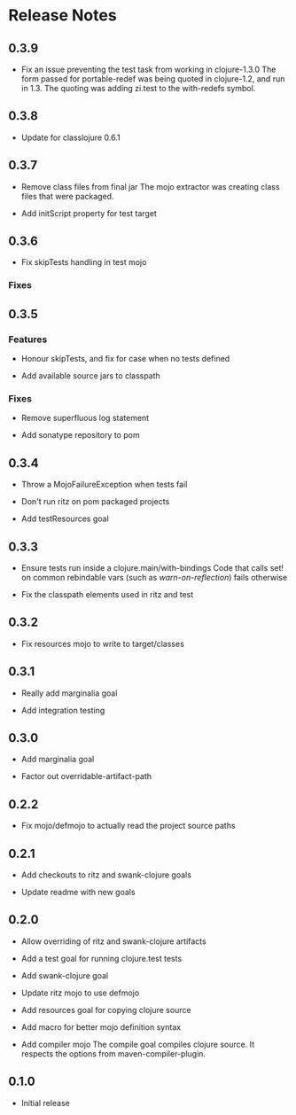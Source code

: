 # Release Notes

## 0.3.9

- Fix an issue preventing the test task from working in clojure-1.3.0
  The form passed for portable-redef was being quoted in clojure-1.2, and
  run in 1.3. The quoting was adding zi.test to the with-redefs symbol.

## 0.3.8

- Update for classlojure 0.6.1

## 0.3.7

- Remove class files from final jar
  The mojo extractor was creating class files that were packaged.

- Add initScript property for test target

## 0.3.6

- Fix skipTests handling in test mojo

### Fixes

## 0.3.5

### Features

- Honour skipTests, and fix for case when no tests defined

- Add available source jars to classpath

### Fixes
- Remove superfluous log statement

- Add sonatype repository to pom


## 0.3.4

- Throw a MojoFailureException when tests fail

- Don't run ritz on pom packaged projects

- Add testResources goal

## 0.3.3

- Ensure tests run inside a clojure.main/with-bindings
  Code that calls set! on common rebindable vars (such as
  *warn-on-reflection*) fails otherwise

- Fix the classpath elements used in ritz and test

## 0.3.2

- Fix resources mojo to write to target/classes

## 0.3.1

- Really add marginalia goal

- Add integration testing

## 0.3.0

- Add marginalia goal

- Factor out overridable-artifact-path

## 0.2.2

- Fix mojo/defmojo to actually read the project source paths

## 0.2.1

- Add checkouts to ritz and swank-clojure goals

- Update readme with new goals


## 0.2.0

- Allow overriding of ritz and swank-clojure artifacts

- Add a test goal for running clojure.test tests

- Add swank-clojure goal

- Update ritz mojo to use defmojo

- Add resources goal for copying clojure source

- Add macro for better mojo definition syntax

- Add compiler mojo
  The compile goal compiles clojure source. It respects the options from
  maven-compiler-plugin.

## 0.1.0

- Initial release
